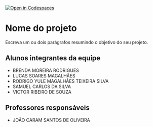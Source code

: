 [![Open in Codespaces](https://classroom.github.com/assets/launch-codespace-f4981d0f882b2a3f0472912d15f9806d57e124e0fc890972558857b51b24a6f9.svg)](https://classroom.github.com/open-in-codespaces?assignment_repo_id=10681654)
# Nome do projeto
Escreva um ou dois parágrafos resumindo o objetivo do seu projeto.

## Alunos integrantes da equipe

* BRENDA MOREIRA RODRIGUES
* LUCAS SOARES MAGALHÃES
* RODRIGO YULE MAGALHÃES TEIXEIRA SILVA
* SAMUEL CARLOS DA SILVA
* VICTOR RIBEIRO DE SOUZA

## Professores responsáveis

* JOÃO CARAM SANTOS DE OLIVEIRA

